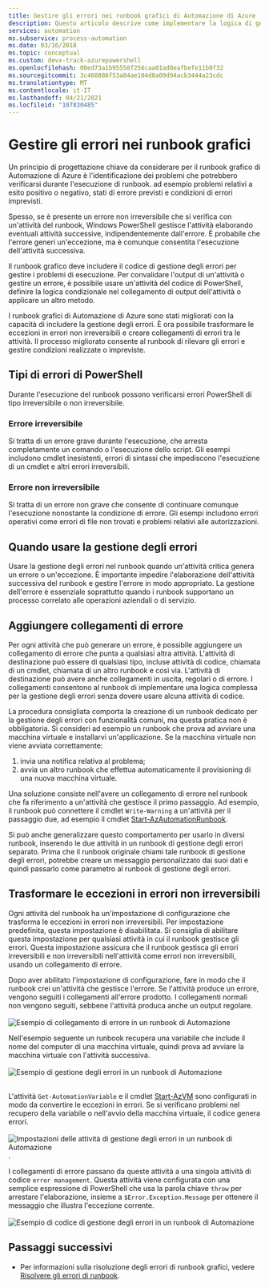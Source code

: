 ```yaml
---
title: Gestire gli errori nei runbook grafici di Automazione di Azure
description: Questo articolo descrive come implementare la logica di gestione degli errori nei runbook grafici.
services: automation
ms.subservice: process-automation
ms.date: 03/16/2018
ms.topic: conceptual
ms.custom: devx-track-azurepowershell
ms.openlocfilehash: 00ed73a1b95558f256caa01ad8eafbefe11b0f32
ms.sourcegitcommit: 3c460886f53a84ae104d8a09d94acb3444a23cdc
ms.translationtype: MT
ms.contentlocale: it-IT
ms.lasthandoff: 04/21/2021
ms.locfileid: "107830485"
---
```

# <a name="handle-errors-in-graphical-runbooks"></a>Gestire gli errori nei runbook grafici

Un principio di progettazione chiave da considerare per il runbook grafico di Automazione di Azure è l'identificazione dei problemi che potrebbero verificarsi durante l'esecuzione di runbook. ad esempio problemi relativi a esito positivo o negativo, stati di errore previsti e condizioni di errori imprevisti.

Spesso, se è presente un errore non irreversibile che si verifica con un'attività del runbook, Windows PowerShell gestisce l'attività elaborando eventuali attività successive, indipendentemente dall'errore. È probabile che l'errore generi un'eccezione, ma è comunque consentita l'esecuzione dell'attività successiva.

Il runbook grafico deve includere il codice di gestione degli errori per gestire i problemi di esecuzione. Per convalidare l'output di un'attività o gestire un errore, è possibile usare un'attività del codice di PowerShell, definire la logica condizionale nel collegamento di output dell'attività o applicare un altro metodo.

I runbook grafici di Automazione di Azure sono stati migliorati con la capacità di includere la gestione degli errori. È ora possibile trasformare le eccezioni in errori non irreversibili e creare collegamenti di errori tra le attività. Il processo migliorato consente al runbook di rilevare gli errori e gestire condizioni realizzate o impreviste. 

## <a name="powershell-error-types"></a>Tipi di errori di PowerShell

Durante l'esecuzione del runbook possono verificarsi errori PowerShell di tipo irreversibile o non irreversibile.
 
### <a name="terminating-error"></a>Errore irreversibile

Si tratta di un errore grave durante l'esecuzione, che arresta completamente un comando o l'esecuzione dello script. Gli esempi includono cmdlet inesistenti, errori di sintassi che impediscono l'esecuzione di un cmdlet e altri errori irreversibili.

### <a name="non-terminating-error"></a>Errore non irreversibile

Si tratta di un errore non grave che consente di continuare comunque l'esecuzione nonostante la condizione di errore. Gli esempi includono errori operativi come errori di file non trovati e problemi relativi alle autorizzazioni.

## <a name="when-to-use-error-handling"></a>Quando usare la gestione degli errori

Usare la gestione degli errori nel runbook quando un'attività critica genera un errore o un'eccezione. È importante impedire l'elaborazione dell'attività successiva del runbook e gestire l'errore in modo appropriato. La gestione dell'errore è essenziale soprattutto quando i runbook supportano un processo correlato alle operazioni aziendali o di servizio.

## <a name="add-error-links"></a>Aggiungere collegamenti di errore

Per ogni attività che può generare un errore, è possibile aggiungere un collegamento di errore che punta a qualsiasi altra attività. L'attività di destinazione può essere di qualsiasi tipo, incluse attività di codice, chiamata di un cmdlet, chiamata di un altro runbook e così via. L'attività di destinazione può avere anche collegamenti in uscita, regolari o di errore. I collegamenti consentono al runbook di implementare una logica complessa per la gestione degli errori senza dovere usare alcuna attività di codice.

La procedura consigliata comporta la creazione di un runbook dedicato per la gestione degli errori con funzionalità comuni, ma questa pratica non è obbligatoria. Si consideri ad esempio un runbook che prova ad avviare una macchina virtuale e installarvi un'applicazione. Se la macchina virtuale non viene avviata correttamente:

1. invia una notifica relativa al problema;
2. avvia un altro runbook che effettua automaticamente il provisioning di una nuova macchina virtuale.

Una soluzione consiste nell'avere un collegamento di errore nel runbook che fa riferimento a un'attività che gestisce il primo passaggio. Ad esempio, il runbook può connettere il cmdlet `Write-Warning` a un'attività per il passaggio due, ad esempio il cmdlet [Start-AzAutomationRunbook](/powershell/module/az.automation/start-azautomationrunbook).

Si può anche generalizzare questo comportamento per usarlo in diversi runbook, inserendo le due attività in un runbook di gestione degli errori separato. Prima che il runbook originale chiami tale runbook di gestione degli errori, potrebbe creare un messaggio personalizzato dai suoi dati e quindi passarlo come parametro al runbook di gestione degli errori.

## <a name="turn-exceptions-into-non-terminating-errors"></a>Trasformare le eccezioni in errori non irreversibili

Ogni attività del runbook ha un'impostazione di configurazione che trasforma le eccezioni in errori non irreversibili. Per impostazione predefinita, questa impostazione è disabilitata. Si consiglia di abilitare questa impostazione per qualsiasi attività in cui il runbook gestisce gli errori. Questa impostazione assicura che il runbook gestisca gli errori irreversibili e non irreversibili nell'attività come errori non irreversibili, usando un collegamento di errore.  

Dopo aver abilitato l'impostazione di configurazione, fare in modo che il runbook crei un'attività che gestisce l'errore. Se l'attività produce un errore, vengono seguiti i collegamenti all'errore prodotto. I collegamenti normali non vengono seguiti, sebbene l'attività produca anche un output regolare.<br><br> ![Esempio di collegamento di errore in un runbook di Automazione](media/automation-runbook-graphical-error-handling/error-link-example.png)

Nell'esempio seguente un runbook recupera una variabile che include il nome del computer di una macchina virtuale, quindi prova ad avviare la macchina virtuale con l'attività successiva.<br><br> ![Esempio di gestione degli errori in un runbook di Automazione](media/automation-runbook-graphical-error-handling/runbook-example-error-handling.png)<br><br>      

L'attività `Get-AutomationVariable` e il cmdlet [Start-AzVM](/powershell/module/Az.Compute/Start-AzVM) sono configurati in modo da convertire le eccezioni in errori. Se si verificano problemi nel recupero della variabile o nell'avvio della macchina virtuale, il codice genera errori.<br><br> ![Impostazioni delle attività di gestione degli errori in un runbook di Automazione](media/automation-runbook-graphical-error-handling/activity-blade-convertexception-option.png).

I collegamenti di errore passano da queste attività a una singola attività di codice `error management`. Questa attività viene configurata con una semplice espressione di PowerShell che usa la parola chiave `throw` per arrestare l'elaborazione, insieme a `$Error.Exception.Message` per ottenere il messaggio che illustra l'eccezione corrente.<br><br> ![Esempio di codice di gestione degli errori in un runbook di Automazione](media/automation-runbook-graphical-error-handling/runbook-example-error-handling-code.png)

## <a name="next-steps"></a>Passaggi successivi

* Per informazioni sulla risoluzione degli errori di runbook grafici, vedere [Risolvere gli errori di runbook](troubleshoot/runbooks.md).
